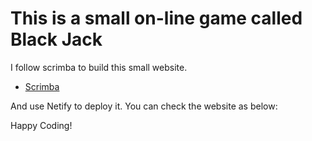 # This is a small on-line game called Black Jack

I follow scrimba to build this small website.

- [Scrimba](https://scrimba.com/allcourses)

And use Netify to deploy it. You can check the website as below:


Happy Coding!
